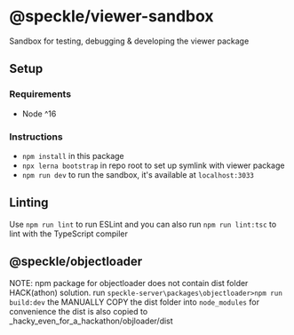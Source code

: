 # @speckle/viewer-sandbox

Sandbox for testing, debugging & developing the viewer package

## Setup

### Requirements

- Node ^16

### Instructions

- `npm install` in this package
- `npx lerna bootstrap` in repo root to set up symlink with viewer package
- `npm run dev` to run the sandbox, it's available at `localhost:3033`

## Linting

Use `npm run lint` to run ESLint and you can also run `npm run lint:tsc` to lint with the TypeScript compiler


## @speckle/objectloader
NOTE: npm package for objectloader does not contain dist folder
HACK(athon) solution. run `speckle-server\packages\objectloader>npm run build:dev` the MANUALLY COPY the dist folder into `node_modules`
for convenience the dist is also copied to _hacky_even_for_a_hackathon/objloader/dist
